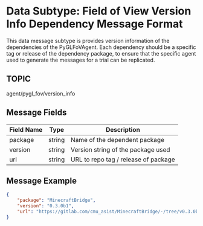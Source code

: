 # Data Subtype: Field of View Version Info Dependency Message Format
This data message subtype is provides version information of the dependencies
of the PyGLFoVAgent.  Each dependency should be a specific tag or release of 
the dependency package, to ensure that the specific agent used to generate the
messages for a trial can be replicated.

## TOPIC

agent/pygl_fov/version_info

## Message Fields

| Field Name | Type   | Description
| ---------- | ------ | --- |
| package    | string | Name of the dependent package
| version    | string | Version string of the package used
| url        | string | URL to repo tag / release of package

## Message Example

```json
{
	"package": "MinecraftBridge",
	"version": "0.3.0b1",
	"url": "https://gitlab.com/cmu_asist/MinecraftBridge/-/tree/v0.3.0b1"
}
```